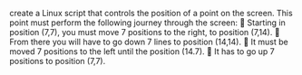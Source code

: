 create a Linux script that controls the position of a point on the
screen. This point must perform the following journey through the screen:
 Starting in position (7,7), you must move 7 positions to the
right, to position (7,14).
 From there you will have to go down 7 lines to position (14,14).
 It must be moved 7 positions to the left until the position
(14.7).
 It has to go up 7 positions to position (7,7).
